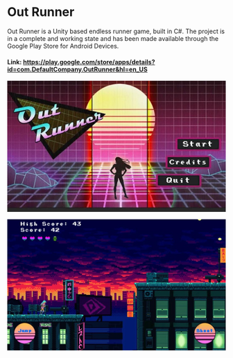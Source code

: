 # Out Runner
Out Runner is a Unity based endless runner game, built in C#. The project is in a complete and working state and has been made available through the Google Play Store for Android Devices. 

#### Link: https://play.google.com/store/apps/details?id=com.DefaultCompany.OutRunner&hl=en_US

![Out Runner 1](/EndoRun/SampleImgs/out.jpg)


![Out Runner 2](/EndoRun/SampleImgs/gameplay.jpg)

